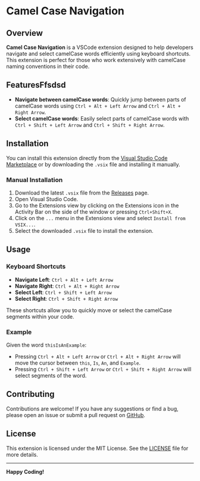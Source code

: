 # Camel Case Navigation

<!-- ![Logo](images/logo.png) -->

## Overview

**Camel Case Navigation** is a VSCode extension designed to help developers navigate and select camelCase words efficiently using keyboard shortcuts. This extension is perfect for those who work extensively with camelCase naming conventions in their code.

## FeaturesFfsdsd

- **Navigate between camelCase words**: Quickly jump between parts of camelCase words using `Ctrl + Alt + Left Arrow` and `Ctrl + Alt + Right Arrow`.
- **Select camelCase words**: Easily select parts of camelCase words with `Ctrl + Shift + Left Arrow` and `Ctrl + Shift + Right Arrow`.

## Installation

You can install this extension directly from the [Visual Studio Code Marketplace](https://marketplace.visualstudio.com/) or by downloading the `.vsix` file and installing it manually.

### Manual Installation

1. Download the latest `.vsix` file from the [Releases](https://github.com/your-repo-name/releases) page.
2. Open Visual Studio Code.
3. Go to the Extensions view by clicking on the Extensions icon in the Activity Bar on the side of the window or pressing `Ctrl+Shift+X`.
4. Click on the `...` menu in the Extensions view and select `Install from VSIX...`.
5. Select the downloaded `.vsix` file to install the extension.

## Usage

### Keyboard Shortcuts

- **Navigate Left**: `Ctrl + Alt + Left Arrow`
- **Navigate Right**: `Ctrl + Alt + Right Arrow`
- **Select Left**: `Ctrl + Shift + Left Arrow`
- **Select Right**: `Ctrl + Shift + Right Arrow`

These shortcuts allow you to quickly move or select the camelCase segments within your code.

### Example

Given the word `thisIsAnExample`:

- Pressing `Ctrl + Alt + Left Arrow` or `Ctrl + Alt + Right Arrow` will move the cursor between `this`, `Is`, `An`, and `Example`.
- Pressing `Ctrl + Shift + Left Arrow` or `Ctrl + Shift + Right Arrow` will select segments of the word.

## Contributing

Contributions are welcome! If you have any suggestions or find a bug, please open an issue or submit a pull request on [GitHub](https://github.com/your-repo-name).

## License

This extension is licensed under the MIT License. See the [LICENSE](LICENSE) file for more details.

---

**Happy Coding!**

